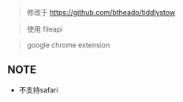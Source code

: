 > 修改于 https://github.com/btheado/tiddlystow

> 使用 fileapi

> google chrome extension

## NOTE

* 不支持safari